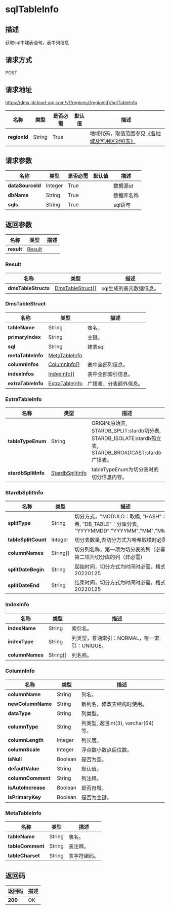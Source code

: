 # sqlTableInfo


## 描述
获取sql中建表语句，表中列信息

## 请求方式
POST

## 请求地址
https://dms.jdcloud-api.com/v1/regions/{regionId}/sqlTableInfo

|名称|类型|是否必需|默认值|描述|
|---|---|---|---|---|
|**regionId**|String|True| |地域代码，取值范围参见[《各地域及可用区对照表》](../Enum-Definitions/Regions-AZ.md)|

## 请求参数
|名称|类型|是否必需|默认值|描述|
|---|---|---|---|---|
|**dataSourceId**|Integer|True| |数据源id|
|**dbName**|String|True| |数据库名称|
|**sqls**|String|True| |sql语句|


## 返回参数
|名称|类型|描述|
|---|---|---|
|**result**|[Result](sqltableinfo#result)| |

### <div id="result">Result</div>
|名称|类型|描述|
|---|---|---|
|**dmsTableStructs**|[DmsTableStruct[]](sqltableinfo#dmstablestruct)|sql生成的表元数据信息。|
### <div id="dmstablestruct">DmsTableStruct</div>
|名称|类型|描述|
|---|---|---|
|**tableName**|String|表名。|
|**primaryIndex**|String|主键。|
|**sql**|String|建表sql|
|**metaTableInfo**|[MetaTableInfo](sqltableinfo#metatableinfo)| |
|**columnInfos**|[ColumnInfo[]](sqltableinfo#columninfo)|表中全部列信息。|
|**indexInfos**|[IndexInfo[]](sqltableinfo#indexinfo)|表中全部索引信息。|
|**extraTableInfo**|[ExtraTableInfo](sqltableinfo#extratableinfo)|广播表，分表额外信息。|
### <div id="extratableinfo">ExtraTableInfo</div>
|名称|类型|描述|
|---|---|---|
|**tableTypeEnum**|String|ORIGIN:原始表, STARDB_SPLIT:stardb切分表, STARDB_ISOLATE:stardb孤立表, STARDB_BROADCAST:stardb广播表。|
|**stardbSplitInfo**|[StardbSplitInfo](sqltableinfo#stardbsplitinfo)|tableTypeEnum为切分表时的切分信息内容。|
### <div id="stardbsplitinfo">StardbSplitInfo</div>
|名称|类型|描述|
|---|---|---|
|**splitType**|String|切分方式，"MODULO：取模, "HASH"：哈希, "DB_TABLE"：分库分表, "YYYYMMDD","YYYYMM","MM","MMDD"|
|**tableSplitCount**|Integer|切分表数量,表切分方式为哈希取模时必需|
|**columnNames**|String[]|切分列名称，第一项为切分表的列（必需），第二项为切分库的列（非必需)|
|**splitDateBegin**|String|起始时间，切分方式为时间时必需，格式为20220125|
|**splitDateEnd**|String|结束时间，切分方式为时间时必需，格式为20220125|
### <div id="indexinfo">IndexInfo</div>
|名称|类型|描述|
|---|---|---|
|**indexName**|String|索引名。|
|**indexType**|String|列类型，普通索引：NORMAL，唯一索引：UNIQUE。|
|**columnNames**|String[]|列名称。|
### <div id="columninfo">ColumnInfo</div>
|名称|类型|描述|
|---|---|---|
|**columnName**|String|列名。|
|**newColumnName**|String|新列名，修改表结构时使用。|
|**dataType**|String|列类型。|
|**columnType**|String|列类型, 返回int(3), varchar(64)等。|
|**columnLength**|Integer|列长度。|
|**columnScale**|Integer|浮点数小数点后位数。|
|**isNull**|Boolean|是否为空。|
|**defaultValue**|String|默认值。|
|**columnComment**|String|列注释。|
|**isAutoIncrease**|Boolean|是否自增。|
|**isPrimaryKey**|Boolean|是否为主键。|
### <div id="metatableinfo">MetaTableInfo</div>
|名称|类型|描述|
|---|---|---|
|**tableName**|String|表名。|
|**tableComment**|String|表注释。|
|**tableCharset**|String|表字符编码。|

## 返回码
|返回码|描述|
|---|---|
|**200**|OK|
